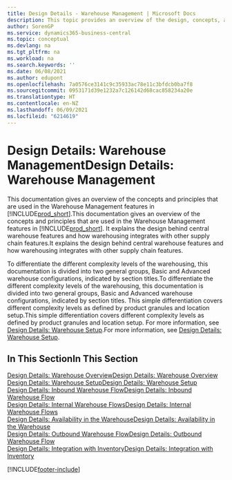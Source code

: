 ```yaml
---
title: Design Details - Warehouse Management | Microsoft Docs
description: This topic provides an overview of the design, concepts, and principles behind the Warehouse Management features in Business Central.
author: SorenGP
ms.service: dynamics365-business-central
ms.topic: conceptual
ms.devlang: na
ms.tgt_pltfrm: na
ms.workload: na
ms.search.keywords: ''
ms.date: 06/08/2021
ms.author: edupont
ms.openlocfilehash: 7a0576ce3141c9c35933ac78e11c3bfdcb0ba7f8
ms.sourcegitcommit: 0953171d39e1232a7c126142d68cac858234a20e
ms.translationtype: HT
ms.contentlocale: en-NZ
ms.lasthandoff: 06/09/2021
ms.locfileid: "6214619"
---
```

# <a name="design-details-warehouse-management"></a><span data-ttu-id="47baf-103">Design Details: Warehouse Management</span><span class="sxs-lookup"><span data-stu-id="47baf-103">Design Details: Warehouse Management</span></span>
<span data-ttu-id="47baf-104">This documentation gives an overview of the concepts and principles that are used in the Warehouse Management features in [!INCLUDE[prod_short](includes/prod_short.md)].</span><span class="sxs-lookup"><span data-stu-id="47baf-104">This documentation gives an overview of the concepts and principles that are used in the Warehouse Management features in [!INCLUDE[prod_short](includes/prod_short.md)].</span></span> <span data-ttu-id="47baf-105">It explains the design behind central warehouse features and how warehousing integrates with other supply chain features.</span><span class="sxs-lookup"><span data-stu-id="47baf-105">It explains the design behind central warehouse features and how warehousing integrates with other supply chain features.</span></span>  

<span data-ttu-id="47baf-106">To differentiate the different complexity levels of the warehousing, this documentation is divided into two general groups, Basic and Advanced warehouse configurations, indicated by section titles.</span><span class="sxs-lookup"><span data-stu-id="47baf-106">To differentiate the different complexity levels of the warehousing, this documentation is divided into two general groups, Basic and Advanced warehouse configurations, indicated by section titles.</span></span> <span data-ttu-id="47baf-107">This simple differentiation covers different complexity levels as defined by product granules and location setup.</span><span class="sxs-lookup"><span data-stu-id="47baf-107">This simple differentiation covers different complexity levels as defined by product granules and location setup.</span></span> <span data-ttu-id="47baf-108">For more information, see [Design Details: Warehouse Setup](design-details-warehouse-setup.md).</span><span class="sxs-lookup"><span data-stu-id="47baf-108">For more information, see [Design Details: Warehouse Setup](design-details-warehouse-setup.md).</span></span>  

## <a name="in-this-section"></a><span data-ttu-id="47baf-109">In This Section</span><span class="sxs-lookup"><span data-stu-id="47baf-109">In This Section</span></span>  
[<span data-ttu-id="47baf-110">Design Details: Warehouse Overview</span><span class="sxs-lookup"><span data-stu-id="47baf-110">Design Details: Warehouse Overview</span></span>](design-details-warehouse-overview.md)  
[<span data-ttu-id="47baf-111">Design Details: Warehouse Setup</span><span class="sxs-lookup"><span data-stu-id="47baf-111">Design Details: Warehouse Setup</span></span>](design-details-warehouse-setup.md)  
[<span data-ttu-id="47baf-112">Design Details: Inbound Warehouse Flow</span><span class="sxs-lookup"><span data-stu-id="47baf-112">Design Details: Inbound Warehouse Flow</span></span>](design-details-inbound-warehouse-flow.md)  
[<span data-ttu-id="47baf-113">Design Details: Internal Warehouse Flows</span><span class="sxs-lookup"><span data-stu-id="47baf-113">Design Details: Internal Warehouse Flows</span></span>](design-details-internal-warehouse-flows.md)  
[<span data-ttu-id="47baf-114">Design Details: Availability in the Warehouse</span><span class="sxs-lookup"><span data-stu-id="47baf-114">Design Details: Availability in the Warehouse</span></span>](design-details-availability-in-the-warehouse.md)  
[<span data-ttu-id="47baf-115">Design Details: Outbound Warehouse Flow</span><span class="sxs-lookup"><span data-stu-id="47baf-115">Design Details: Outbound Warehouse Flow</span></span>](design-details-outbound-warehouse-flow.md)  
[<span data-ttu-id="47baf-116">Design Details: Integration with Inventory</span><span class="sxs-lookup"><span data-stu-id="47baf-116">Design Details: Integration with Inventory</span></span>](design-details-integration-with-inventory.md)


[!INCLUDE[footer-include](includes/footer-banner.md)]